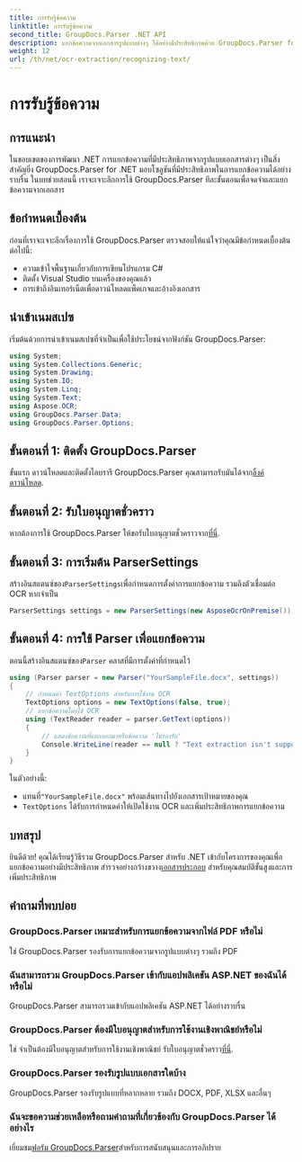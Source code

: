 ```yaml
---
title: การรับรู้ข้อความ
linktitle: การรับรู้ข้อความ
second_title: GroupDocs.Parser .NET API
description: แยกข้อความจากเอกสารรูปแบบต่างๆ ได้อย่างมีประสิทธิภาพด้วย GroupDocs.Parser for .NET บูรณาการได้ง่ายและความสามารถ OCR อันทรงพลัง
weight: 12
url: /th/net/ocr-extraction/recognizing-text/
---
```


# การรับรู้ข้อความ

## การแนะนำ
ในขอบเขตของการพัฒนา .NET การแยกข้อความที่มีประสิทธิภาพจากรูปแบบเอกสารต่างๆ เป็นสิ่งสำคัญยิ่ง GroupDocs.Parser for .NET มอบโซลูชันที่มีประสิทธิภาพในการแยกข้อความได้อย่างราบรื่น ในบทช่วยสอนนี้ เราจะเจาะลึกการใช้ GroupDocs.Parser ทีละขั้นตอนเพื่อจดจำและแยกข้อความจากเอกสาร
## ข้อกำหนดเบื้องต้น
ก่อนที่เราจะเจาะลึกเรื่องการใช้ GroupDocs.Parser ตรวจสอบให้แน่ใจว่าคุณมีข้อกำหนดเบื้องต้นต่อไปนี้:
- ความเข้าใจพื้นฐานเกี่ยวกับการเขียนโปรแกรม C#
- ติดตั้ง Visual Studio บนเครื่องของคุณแล้ว
- การเข้าถึงอินเทอร์เน็ตเพื่อดาวน์โหลดแพ็คเกจและอ้างอิงเอกสาร

## นำเข้าเนมสเปซ
เริ่มต้นด้วยการนำเข้าเนมสเปซที่จำเป็นเพื่อใช้ประโยชน์จากฟังก์ชัน GroupDocs.Parser:
```csharp
using System;
using System.Collections.Generic;
using System.Drawing;
using System.IO;
using System.Linq;
using System.Text;
using Aspose.OCR;
using GroupDocs.Parser.Data;
using GroupDocs.Parser.Options;
```
## ขั้นตอนที่ 1: ติดตั้ง GroupDocs.Parser
 ขั้นแรก ดาวน์โหลดและติดตั้งไลบรารี GroupDocs.Parser คุณสามารถรับมันได้จาก[ลิ้งค์ดาวน์โหลด](https://releases.groupdocs.com/parser/net/).
## ขั้นตอนที่ 2: รับใบอนุญาตชั่วคราว
 หากต้องการใช้ GroupDocs.Parser ให้ขอรับใบอนุญาตชั่วคราวจาก[ที่นี่](https://purchase.groupdocs.com/temporary-license/).
## ขั้นตอนที่ 3: การเริ่มต้น ParserSettings
 สร้างอินสแตนซ์ของ`ParserSettings`เพื่อกำหนดการตั้งค่าการแยกข้อความ รวมถึงตัวเชื่อมต่อ OCR หากจำเป็น
```csharp
ParserSettings settings = new ParserSettings(new AsposeOcrOnPremise());
```
## ขั้นตอนที่ 4: การใช้ Parser เพื่อแยกข้อความ
 ตอนนี้สร้างอินสแตนซ์ของ`Parser` คลาสที่มีการตั้งค่าที่กำหนดไว้
```csharp
using (Parser parser = new Parser("YourSampleFile.docx", settings))
{
    // กำหนดค่า TextOptions สำหรับการใช้งาน OCR
    TextOptions options = new TextOptions(false, true);
    // แยกข้อความโดยใช้ OCR
    using (TextReader reader = parser.GetText(options))
    {
        // แสดงข้อความที่แยกออกมาหรือข้อความ 'ไม่รองรับ'
        Console.WriteLine(reader == null ? "Text extraction isn't supported" : reader.ReadToEnd());
    }
}
```
ในตัวอย่างนี้:
-  แทนที่`"YourSampleFile.docx"` พร้อมเส้นทางไปยังเอกสารเป้าหมายของคุณ
- `TextOptions` ได้รับการกำหนดค่าให้เปิดใช้งาน OCR และเพิ่มประสิทธิภาพการแยกข้อความ

## บทสรุป
 ยินดีด้วย! คุณได้เรียนรู้วิธีรวม GroupDocs.Parser สำหรับ .NET เข้ากับโครงการของคุณเพื่อแยกข้อความอย่างมีประสิทธิภาพ สำรวจอย่างกว้างขวาง[เอกสารประกอบ](https://tutorials.groupdocs.com/parser/net/) สำหรับคุณสมบัติขั้นสูงและการเพิ่มประสิทธิภาพ

## คำถามที่พบบ่อย
### GroupDocs.Parser เหมาะสำหรับการแยกข้อความจากไฟล์ PDF หรือไม่
ใช่ GroupDocs.Parser รองรับการแยกข้อความจากรูปแบบต่างๆ รวมถึง PDF
### ฉันสามารถรวม GroupDocs.Parser เข้ากับแอปพลิเคชัน ASP.NET ของฉันได้หรือไม่
GroupDocs.Parser สามารถรวมเข้ากับแอปพลิเคชัน ASP.NET ได้อย่างราบรื่น
### GroupDocs.Parser ต้องมีใบอนุญาตสำหรับการใช้งานเชิงพาณิชย์หรือไม่
ใช่ จำเป็นต้องมีใบอนุญาตสำหรับการใช้งานเชิงพาณิชย์ รับใบอนุญาตชั่วคราว[ที่นี่](https://purchase.groupdocs.com/temporary-license/).
### GroupDocs.Parser รองรับรูปแบบเอกสารใดบ้าง
GroupDocs.Parser รองรับรูปแบบที่หลากหลาย รวมถึง DOCX, PDF, XLSX และอื่นๆ
### ฉันจะขอความช่วยเหลือหรือถามคำถามที่เกี่ยวข้องกับ GroupDocs.Parser ได้อย่างไร
 เยี่ยมชม[ฟอรัม GroupDocs.Parser](https://forum.groupdocs.com/c/parser/17)สำหรับการสนับสนุนและการอภิปราย